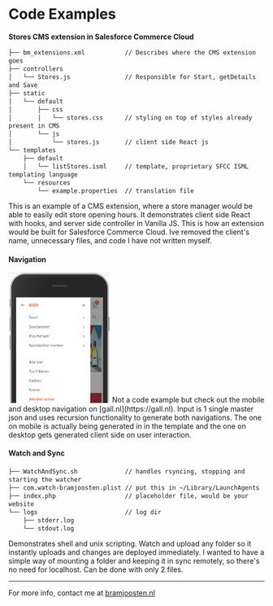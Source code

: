 # Code Examples

**Stores CMS extension in Salesforce Commerce Cloud**

```
├── bm_extensions.xml           // Describes where the CMS extension goes
├── controllers
│   └── Stores.js               // Responsible for Start, getDetails and Save
├── static
│   └── default
│       ├── css
│       │   └── stores.css      // styling on top of styles already present in CMS
│       └── js
│           └── stores.js       // client side React js
└── templates
    ├── default
    │   └── listStores.isml     // template, proprietary SFCC ISML templating language
    └── resources
        └── example.properties  // translation file
```
This is an example of a CMS extension, where a store manager would be able to easily edit store opening hours. It demonstrates client side React with hooks, and server side controller in Vanilla JS. This is how an extension would be built for Salesforce Commerce Cloud. Ive removed the client's name, unnecessary files, and code I have not written myself.

#### Navigation
<img src="https://github.com/bramjoosten/code-examples/blob/main/nav-example.png" alt="Navigation Example" width="200"/>
Not a code example but check out the mobile and desktop navigation on [gall.nl](https://gall.nl). Input is 1 single master json and uses recursion functionality to generate both navigations. The one on mobile is actually being generated in in the template and the one on desktop gets generated client side on user interaction.


#### Watch and Sync
```
├── WatchAndSync.sh             // handles rsyncing, stopping and starting the watcher
├── com.watch-bramjoosten.plist // put this in ~/Library/LaunchAgents
├── index.php                   // placeholder file, would be your website
└── logs                        // log dir
    ├── stderr.log
    └── stdout.log
```
Demonstrates shell and unix scripting. Watch and upload any folder so it instantly uploads and changes are deployed immediately. I wanted to have a simple way of mounting a folder and keeping it in sync remotely, so there's no need for localhost. Can be done with only 2 files.

---
For more info, contact me at [bramjoosten.nl](https://bramjoosten.nl)